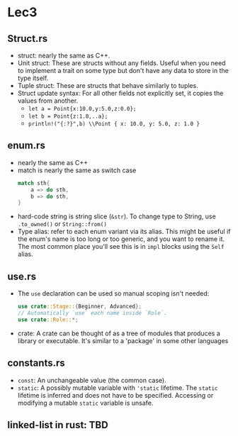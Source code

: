 # Lec3 
## Struct.rs
+ struct: nearly the same as C++.
+ Unit struct: These are structs without any fields. Useful when you need to implement a trait on some type but don't have any data to store in the type itself.
+ Tuple struct: These are structs that behave similarly to tuples.
+ Struct update syntax: For all other fields not explicitly set, it copies the values from another.
    + ```let a = Point{x:10.0,y:5.0,z:0.0};```
    + `let b = Point{z:1.0,..a};`
    + `println!("{:?}",b) \\Point { x: 10.0, y: 5.0, z: 1.0 }`

## enum.rs
+ nearly the same as C++
+ match is nearly the same as switch case
    ```rust
    match sth{
        a => do sth,
        b => do sth,
    }
    ```
+ hard-code string is string slice (`&str`). To change type to String, use `.to_owned()` or `String::from()`
+ Type alias: refer to each enum variant via its alias. This might be useful if the enum's name is too long or too generic, and you want to rename it. The most common place you'll see this is in `impl` blocks using the `Self` alias.

## use.rs
+ The `use` declaration can be used so manual scoping isn't needed:
    ```rust
    use crate::Stage::{Beginner, Advanced};
    // Automatically `use` each name inside `Role`.
    use crate::Role::*;
    ```
+ crate: A crate can be thought of as a tree of modules that produces a library or executable. It's similar to a 'package' in some other languages

## constants.rs
+ `const`: An unchangeable value (the common case).
+ `static`: A possibly mutable variable with `'static` lifetime. The `static` lifetime is inferred and does not have to be specified. Accessing or modifying a mutable `static` variable is unsafe.


## linked-list in rust: TBD 